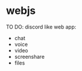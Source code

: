 # webjs

TO DO:
discord like web app:
<ul>
<li>chat</li>
<li>voice</li>
<li>video</li>
<li>screenshare</li>
<li>files</li>
</ul>
